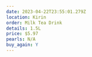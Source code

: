 ```yaml
---
date: 2023-04-22T23:55:01.279Z
location: Kirin
order: Milk Tea Drink
details: 1.5L
price: $5.97
pearls: N/A
buy_again: Y
---
```


